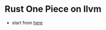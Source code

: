 # Rust One Piece on llvm


+ start from [here](https://llvm.org/docs/tutorial/MyFirstLanguageFrontend/LangImpl01.html)